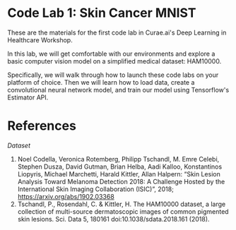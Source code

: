 # Code Lab 1: Skin Cancer MNIST
These are the materials for the first code lab in Curae.ai's Deep Learning in Healthcare Workshop.

In this lab, we will get comfortable with our environments and explore a basic computer vision model on a simplified medical dataset: HAM10000.

Specifically, we will walk through how to launch these code labs on your platform of choice.  Then we will learn how to load data, create a convolutional neural network model, and train our model using Tensorflow's Estimator API. 

# References
_Dataset_
1. Noel Codella, Veronica Rotemberg, Philipp Tschandl, M. Emre Celebi, Stephen Dusza, David Gutman, Brian Helba, Aadi Kalloo, Konstantinos Liopyris, Michael Marchetti, Harald Kittler, Allan Halpern: “Skin Lesion Analysis Toward Melanoma Detection 2018: A Challenge Hosted by the International Skin Imaging Collaboration (ISIC)”, 2018; https://arxiv.org/abs/1902.03368
2. Tschandl, P., Rosendahl, C. & Kittler, H. The HAM10000 dataset, a large collection of multi-source dermatoscopic images of common pigmented skin lesions. Sci. Data 5, 180161 doi:10.1038/sdata.2018.161 (2018).

